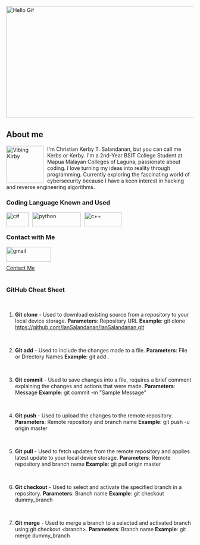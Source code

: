 
<img src="https://user-images.githubusercontent.com/74038190/240906093-9be4d344-6782-461a-b5a6-32a07bf7b34e.gif" alt="Hello Gif" width="700" height="300">

<img src="https://user-images.githubusercontent.com/74038190/212284115-f47cd8ff-2ffb-4b04-b5bf-4d1c14c0247f.gif" alt="rgbline" width="650" height="3">

## About me

<img align="left" alt="Vibing Kirby" width="100" height="100" style="margin-right: 10px;" img src="https://i.pinimg.com/originals/3e/5c/53/3e5c53781e906ac48a73ff4b85860368.gif">

<p align="left"> 
I'm Christian Kerby T. Salandanan, but you can call me Kerbs or Kerby.
I'm a 2nd-Year BSIT College Student at Mapua Malayan Colleges of Laguna, passionate about coding. I love turning my ideas into reality through programming. Currently exploring the fascinating world of cybersecurity because I have a keen interest in hacking and reverse engineering algorithms.
</p>



### Coding Language Known and Used
<img align="left" alt="c#" width="60" height="40" style="margin-right: 10px;" img src="https://img.shields.io/badge/C%23-239120?style=for-the-badge&logo=c-sharp&logoColor=white">

<img align="left" alt="python" width="130" height="40" style="margin-right: 10px;" img src="https://img.shields.io/badge/Python-FFD43B?style=for-the-badge&logo=python&logoColor=blue">

<img align="left" alt="c++" width="100" height="40" style="margin-right: 10px;" img src="https://img.shields.io/badge/C%2B%2B-00599C?style=for-the-badge&logo=c%2B%2B&logoColor=white">

<br>
<br>

### Contact with Me

<img align="left" alt="gmail" width="120" height="40" style="margin-right: 10px;" img src="https://img.shields.io/badge/Gmail-D14836?style=for-the-badge&logo=gmail&logoColor=white">

<br>
<br>

[Contact Me](mailto:kerbysalandanan@gmail.com)

<img src="https://user-images.githubusercontent.com/74038190/212284115-f47cd8ff-2ffb-4b04-b5bf-4d1c14c0247f.gif" alt="rgbline" width="650" height="3">

### GitHub Cheat Sheet

<br>

1. **Git clone** - Used to download existing source from a repository to your local device storage.
**Parameters**: Repository URL 
**Example**: git clone https://github.com/IanSalandanan/IanSalandanan.git

<br>

2. **Git add** - Used to include the changes made to a file.
**Parameters**: File or Directory Names
**Example**: git add .

<br>

3. **Git commit** - Used to save changes into a file, requires a brief comment explaining the changes and actions that were made.
**Parameters**: Message
**Example**: git commit -m "Sample Message"

<br>

4. **Git push** - Used to upload the changes to the remote repository.
**Parameters**: Remote repository and branch name
**Example**: git push -u origin master

<br>

5. **Git pull** - Used to fetch updates from the remote repository and applies latest update to your local device storage.
**Parameters**: Remote repository and branch name
**Example**: git pull origin master

<br>

6. **Git checkout** - Used to select and activate the specified branch in a repository.
**Parameters**: Branch name
**Example**: git checkout dummy_branch

<br>

7. **Git merge** - Used to merge a branch to a selected and activated branch using git checkout &lt;branch&gt;.
**Parameters**: Branch name
**Example**: git merge dummy_branch
